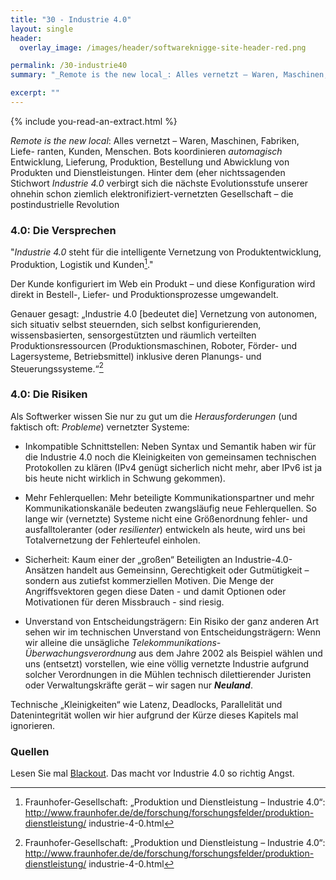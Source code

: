 ```yaml
---
title: "30 - Industrie 4.0"
layout: single
header:
  overlay_image: /images/header/softwareknigge-site-header-red.png

permalink: /30-industrie40
summary: "_Remote is the new local_: Alles vernetzt – Waren, Maschinen, Fabriken, Liefe- ranten, Kunden, Menschen. Bots koordinieren _automagisch_ Entwicklung, Lieferung, Produktion, Bestellung und Abwicklung von Produkten und Dienstleistungen. Hinter dem (eher nichtssagenden Stichwort _Industrie 4.0_ verbirgt sich die nächste Evolutionsstufe unserer ohnehin schon ziemlich elektronifiziert-vernetzten Gesellschaft – die postindustrielle Revolution"

excerpt: ""
---
```

{% include you-read-an-extract.html %}


_Remote is the new local_: Alles vernetzt – Waren, Maschinen, Fabriken, Liefe- ranten, Kunden, Menschen. Bots koordinieren _automagisch_ Entwicklung, Lieferung, Produktion, Bestellung und Abwicklung von Produkten und Dienstleistungen. Hinter dem (eher nichtssagenden Stichwort _Industrie 4.0_ verbirgt sich die nächste Evolutionsstufe unserer ohnehin schon ziemlich elektronifiziert-vernetzten Gesellschaft – die postindustrielle Revolution

### 4.0: Die Versprechen

"_Industrie 4.0_ steht für die intelligente Vernetzung von Produktentwicklung, Produktion, Logistik und Kunden[^fraunhofer]."

Der Kunde konfiguriert im Web ein Produkt – und diese Konfiguration wird direkt in Bestell-, Liefer- und Produktionsprozesse umgewandelt.

Genauer gesagt: „Industrie 4.0 [bedeutet die] Vernetzung von autonomen, sich situativ selbst steuernden, sich selbst konfigurierenden, wissensbasierten, sensorgestützten und räumlich verteilten Produktionsressourcen (Produktionsmaschinen, Roboter, Förder- und Lagersysteme, Betriebsmittel) inklusive deren Planungs- und Steuerungssysteme.“[^fraunhofer]

### 4.0: Die Risiken

Als Softwerker wissen Sie nur zu gut um die _Herausforderungen_ (und faktisch oft: _Probleme_) vernetzter Systeme:

* Inkompatible Schnittstellen: Neben Syntax und Semantik haben wir für die Industrie 4.0 noch die Kleinigkeiten von gemeinsamen technischen Protokollen zu klären (IPv4 genügt sicherlich nicht mehr, aber IPv6 ist ja bis heute nicht wirklich in Schwung gekommen).
* Mehr Fehlerquellen: Mehr beteiligte Kommunikationspartner und mehr Kommunikationskanäle bedeuten zwangsläufig neue Fehlerquellen. So lange wir (vernetzte) Systeme nicht eine Größenordnung fehler- und ausfalltoleranter (oder _resilienter_) entwickeln als heute, wird uns bei Totalvernetzung der Fehlerteufel einholen.

* Sicherheit: Kaum einer der „großen“ Beteiligten an Industrie-4.0- Ansätzen handelt aus Gemeinsinn, Gerechtigkeit oder Gutmütigkeit – sondern aus zutiefst
kommerziellen Motiven. Die Menge der Angriffsvektoren gegen diese Daten -
und damit Optionen oder Motivationen für deren Missbrauch - sind riesig.

* Unverstand von Entscheidungsträgern: Ein Risiko der ganz anderen Art sehen wir im technischen Unverstand von Entscheidungsträgern: Wenn wir alleine die unsägliche _Telekommunikations-Überwachungsverordnung_ aus dem Jahre 2002 als Beispiel wählen und uns (entsetzt) vorstellen, wie eine völlig vernetzte Industrie aufgrund solcher Verordnungen in die Mühlen technisch dilettierender Juristen oder
Verwaltungskräfte gerät – wir sagen nur _**Neuland**_.

Technische „Kleinigkeiten“ wie Latenz, Deadlocks, Parallelität und
Datenintegrität wollen wir hier aufgrund der Kürze dieses Kapitels mal ignorieren.

### Quellen

Lesen Sie mal [Blackout](http://www.blackout-das-buch.de/buch.html). Das macht
vor Industrie 4.0 so richtig Angst.

[^fraunhofer]: Fraunhofer-Gesellschaft: „Produktion und Dienstleistung – Industrie 4.0“: http://www.fraunhofer.de/de/forschung/forschungsfelder/produktion-dienstleistung/ industrie-4-0.html
